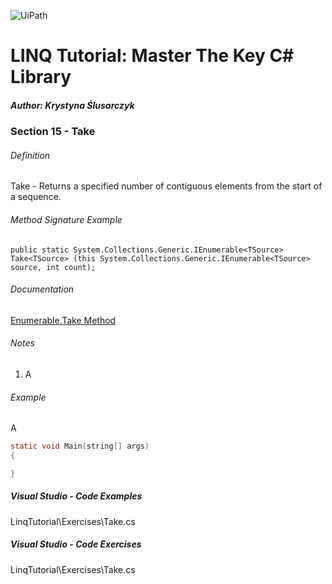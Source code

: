 ![UiPath](https://shonharsh.github.io/curriculum-vitae/Images/GitHub-Banner-CSharp-02.png)

# LINQ Tutorial: Master The Key C# Library

##### Author: Krystyna Ślusarczyk

### Section 15 - Take

###### Definition
Take - Returns a specified number of contiguous elements from the start of a sequence.

###### Method Signature Example
`public static System.Collections.Generic.IEnumerable<TSource> Take<TSource> (this System.Collections.Generic.IEnumerable<TSource> source, int count);`

###### Documentation
[Enumerable.Take Method](https://learn.microsoft.com/en-us/dotnet/api/system.linq.enumerable.take)

###### Notes
1. A

###### Example
A

```c
static void Main(string[] args)
{

}
```

##### Visual Studio - Code Examples

LinqTutorial\Exercises\Take.cs

##### Visual Studio - Code Exercises

LinqTutorial\Exercises\Take.cs
